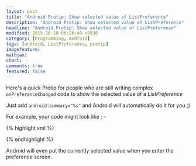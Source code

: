 ```yaml
---
layout: post
title: "Android Protip: Show selected value of ListPreference"
description: "Android Protip: Show selected value of ListPreference"
headline: "Android Protip: Show selected value of ListPreference"
modified: 2015-10-18 06:26:49 +0530
category: [Programming, Android]
tags: [android, ListPreference, protip]
imagefeature: 
mathjax: 
chart: 
comments: true
featured: false
---
```


Here's a quick Protip for people who are still writing complex `onPreferenceChanged` code to show the selected value of a *ListPreference*

Just add `android:summary="%s"` and Android will automatically do it for you ;) 

For example, your code might look like : - 

{% highlight xml %}
    <ListPreference
        android:summary="%s"
        android:defaultValue="km"
        android:entries="@array/distance_unit_names"
        android:entryValues="@array/distance_unit_values"
        android:key="distance_unit"
        android:title="Distance Unit"/>

{% endhighlight %}  

Android will even put the currently selected value when you enter the preference screen. 

